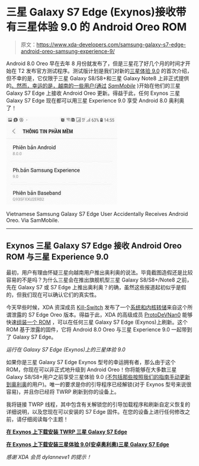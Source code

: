 # 三星 Galaxy S7 Edge (Exynos)接收带有三星体验 9.0 的 Android Oreo ROM

> 原文：<https://www.xda-developers.com/samsung-galaxy-s7-edge-android-oreo-samsung-experience-9/>

Android 8.0 Oreo 早在去年 8 月份就发布了，但是三星花了好几个月的时间才开始在 T2 发布官方测试程序。测试版计划是我们对新的[三星体验 9.0](https://www.xda-developers.com/samsung-experience-9-0-beta-android-oreo-features/) 的首次介绍，但不幸的是，它仅限于三星 Galaxy S8/S8+和三星 Galaxy Note8 上非正式提供的[。然而，幸运的是，越南的一些用户(通过](https://www.xda-developers.com/samsung-galaxy-s8-note8-android-oreo-february-security-patches/) [*SamMobile*](https://www.sammobile.com/news/galaxy-s7-edge-android-8-0-oreo-update-rolled-out-in-vietnam-by-mistake/) )开始在他们的三星 Galaxy S7 Edge 上接收 Android Oreo 更新。得益于此，任何 Exynos 三星 Galaxy S7 Edge 现在都可以用三星 Experience 9.0 享受 Android 8.0 奥利奥了！

 <picture>![Samsung Experience 9.0 ROM brings Android Oreo to the Samsung Galaxy S7 Edge](img/8e2d58d157d88a4d3d43a114f613f72f.png)</picture> 

Vietnamese Samsung Galaxy S7 Edge User Accidentally Receives Android Oreo. Via SamMobile.

* * *

## Exynos 三星 Galaxy S7 Edge 接收 Android Oreo ROM 与三星 Experience 9.0

最初，用户有理由怀疑三星向越南用户推出奥利奥的说法。毕竟截图造假还是比较容易的不是吗？为什么三星会在推出旗舰机型三星 Galaxy S8/S8+/Note8 之前，先在 Galaxy S7 或 S7 Edge 上推出奥利奥？的确，虽然这些报道起初似乎是假的，但我们现在可以确认它们的真实性。

今天早些时候，XDA 资深成员 [Kill-Switch](https://forum.xda-developers.com/galaxy-s7/development/s7e-oreo-sump-t3747967) 发布了一个[系统和内核转储](https://forum.xda-developers.com/galaxy-s7/development/s7e-oreo-sump-t3747967)来自这个所谓泄露的 S7 Edge Oreo 版本。得益于此，XDA 的高级成员 [ProtoDeVNan0](https://forum.xda-developers.com/member.php?u=5203734) 能够快速[组装一个 ROM](https://forum.xda-developers.com/s7-edge/development/8-0-0-samsung-experience-9-0-s7-edge-t3748078) ，可以在任何三星 Galaxy S7 Edge (Exynos)上刷新。这个 ROM 基于泄露的固件，它将 Android 8.0 Oreo 与三星 Experience 9.0 一起带到了 Galaxy S7 Edge。

*运行在 Galaxy S7 Edge (Exynos)上的三星体验 9.0*

如果你是三星 Galaxy S7 Edge Exynos 型号的幸运拥有者，那么由于这个 ROM，你现在可以非正式地升级到 Android Oreo！你将能够在大多数三星 Galaxy S8/S8+用户之前享受三星体验 9.0 [(不包括那些按照](https://www.xda-developers.com/samsung-galaxy-s8-android-oreo-project-treble/)[我们的指南手动更新到奥利奥](https://www.xda-developers.com/how-to-install-android-oreo-on-the-samsung-galaxy-s8-s8-exynos/)的用户)。唯一的要求是你的引导程序已经解锁(对于 Exynos 型号来说很容易)，并且你已经将 TWRP 刷新到你的设备上。

我将链接 TWRP 线程，其中包含有关解锁您的引导加载程序和刷新自定义恢复的详细说明，以及您现在可以安装的 S7 Edge 固件。在您的设备上进行任何修改之前，请仔细阅读每个主题！

[**在 Exynos 上下载安装 TWRP 三星 Galaxy S7 Edge**](https://forum.xda-developers.com/s7-edge/development/recovery-official-twrp-hero2lte-3-0-0-0-t3334084)

[**在 Exynos 上下载安装三星体验 9.0(安卓奥利奥)三星 Galaxy S7 Edge**](https://forum.xda-developers.com/s7-edge/development/8-0-0-samsung-experience-9-0-s7-edge-t3748078)

*感谢 XDA 会员 dylanneve1 的提示！*